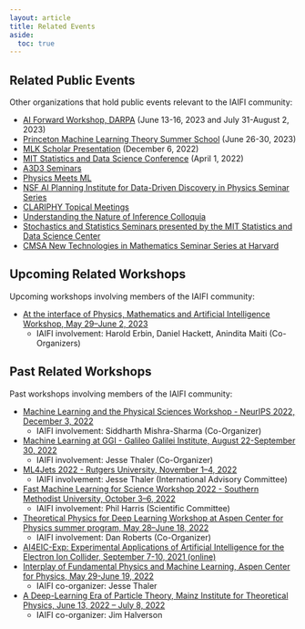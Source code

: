 ```yaml
---
layout: article
title: Related Events
aside:
  toc: true
---
```



## Related Public Events

Other organizations that hold public events relevant to the IAIFI community:

  * [AI Forward Workshop, DARPA](https://www.darpa.mil/news-events/2023-02-24) (June 13-16, 2023 and July 31-August 2, 2023)
  * [Princeton Machine Learning Theory Summer School](https://mlschool.princeton.edu) (June 26-30, 2023)
  * [MLK Scholar Presentation](https://mlkscholars.mit.edu/updates/2022/brian-nord-there-map-stars-how-do-we-navigate-careers-and-build-community-academic) (December 6, 2022)
  * [MIT Statistics and Data Science Conference](https://sdscon.mit.edu/) (April 1, 2022)
  * [A3D3 Seminars](https://indico.cern.ch/category/14431/)
  * [Physics Meets ML](http://www.physicsmeetsml.org/)
  * [NSF AI Planning Institute for Data-Driven Discovery in Physics Seminar Series](https://www.cmu.edu/ai-physics-institute/events/index.html)
  * [CLARIPHY Topical Meetings](https://clariphy.org/topical.html)
  * [Understanding the Nature of Inference Colloquia](https://inferenceproject.yale.edu/colloquium-series)
  * [Stochastics and Statistics Seminars presented by the MIT Statistics and Data Science Center](https://stat.mit.edu/seminars/)
  * [CMSA New Technologies in Mathematics Seminar Series at Harvard](https://cmsa.fas.harvard.edu/tech-in-math/)

## Upcoming Related Workshops

Upcoming workshops involving members of the IAIFI community:
  * [At the interface of Physics, Mathematics and Artificial Intelligence Workshop, May 29–June 2, 2023](https://agenda.infn.it/event/33851/)
      * IAIFI involvement: Harold Erbin, Daniel Hackett, Anindita Maiti (Co-Organizers)

## Past Related Workshops
Past workshops involving members of the IAIFI community:
  * [Machine Learning and the Physical Sciences Workshop - NeurIPS 2022, December 3, 2022](https://ml4physicalsciences.github.io/2022/)
      * IAIFI involvement: Siddharth Mishra-Sharma (Co-Organizer)
 * [Machine Learning at GGI - Galileo Galilei Institute, August 22-September 30, 2022](https://www.ggi.infn.it/showevent.pl?id=414)
      * IAIFI involvement: Jesse Thaler (Co-Organizer)
  * [ML4Jets 2022 - Rutgers University, November 1–4, 2022](https://indico.cern.ch/event/1159913/)
      * IAIFI involvement: Jesse Thaler (International Advisory Committee)
  * [Fast Machine Learning for Science Workshop 2022 - Southern Methodist University, October 3–6, 2022](https://indico.cern.ch/event/1156222/)
      * IAIFI involvement: Phil Harris (Scientific Committee)
 * [Theoretical Physics for Deep Learning Workshop at Aspen Center for Physics summer program, May 28–June 18, 2022](https://aspenphys.org/physicists/summer/program/currentworkshops.html)
      * IAIFI involvement: Dan Roberts (Co-Organizer)
  * [AI4EIC-Exp: Experimental Applications of Artificial Intelligence for the Electron Ion Collider, September 7-10, 2021 (online)](https://indico.bnl.gov/event/10699/)
  * [Interplay of Fundamental Physics and Machine Learning, Aspen Center for Physics, May 29-June 19, 2022](https://www.aspenphys.org/physicists/summer/program/currentworkshops.html)
      * IAIFI co-organizer: Jesse Thaler
  * [A Deep-Learning Era of Particle Theory, Mainz Institute for Theoretical Physics, June 13, 2022 – July 8, 2022](https://indico.mitp.uni-mainz.de/event/254/)
      * IAIFI co-organizer: Jim Halverson